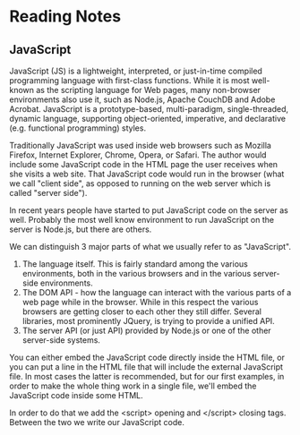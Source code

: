# Reading Notes
## JavaScript

JavaScript (JS) is a lightweight, interpreted, or just-in-time compiled programming language with first-class functions. While it is most well-known as the scripting language for Web pages, many non-browser environments also use it, such as Node.js, Apache CouchDB and Adobe Acrobat. JavaScript is a prototype-based, multi-paradigm, single-threaded, dynamic language, supporting object-oriented, imperative, and declarative (e.g. functional programming) styles.

Traditionally JavaScript was used inside web browsers such as Mozilla Firefox, Internet Explorer, Chrome, Opera, or Safari. The author would include some JavaScript code in the HTML page the user receives when she visits a web site. That JavaScript code would run in the browser (what we call "client side", as opposed to running on the web server which is called "server side").

In recent years people have started to put JavaScript code on the server as well. Probably the most well know environment to run JavaScript on the server is Node.js, but there are others. 

We can distinguish 3 major parts of what we usually refer to as "JavaScript".

1. The language itself. This is fairly standard among the various environments, both in the various browsers and in the various server-side environments.
2. The DOM API - how the language can interact with the various parts of a web page while in the browser. While in this respect the various browsers are getting closer to each other they still differ. Several libraries, most prominently JQuery, is trying to provide a unified API.
3. The server API (or just API) provided by Node.js or one of the other server-side systems.

You can either embed the JavaScript code directly inside the HTML file, or you can put a line in the HTML file that will include the external JavaScript file. In most cases the latter is recommended, but for our first examples, in order to make the whole thing work in a single file, we'll embed the JavaScript code inside some HTML.

In order to do that we add the \<script> opening and \</script> closing tags. Between the two we write our JavaScript code.


